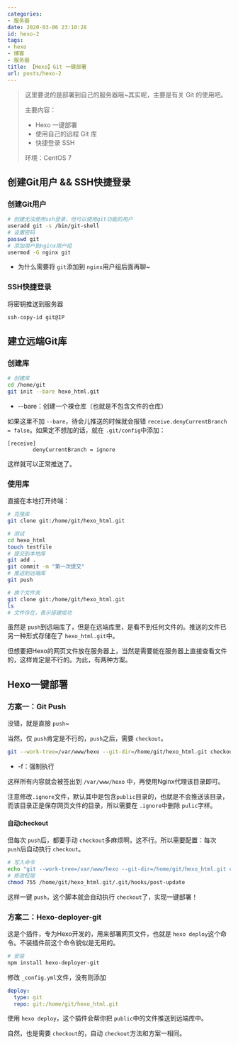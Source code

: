 ```yaml
---
categories:
- 服务器
date: 2020-03-06 23:10:28
id: hexo-2
tags:
- hexo
- 博客
- 服务器
title: 【Hexo】Git 一键部署
url: posts/hexo-2
---
```


> 这里要说的是部署到自己的服务器哦~其实呢，主要是有关 Git 的使用吧。
>
> 主要内容：
>
> - Hexo 一键部署
> - 使用自己的远程 Git 库
> - 快捷登录 SSH
>
> 环境：CentOS 7

<!-- more -->

## 创建Git用户 && SSH快捷登录

### 创建Git用户

```bash
# 创建无法使用ssh登录，但可以使用git功能的用户
useradd git -s /bin/git-shell
# 设置密码
passwd git
# 添加用户到nginx用户组
usermod -G nginx git
```

- 为什么需要将 `git`添加到 `nginx`用户组后面再聊~

### SSH快捷登录

将密钥推送到服务器

```bash
ssh-copy-id git@IP
```

## 建立远端Git库

### 创建库

```bash
# 创建库
cd /home/git
git init --bare hexo_html.git
```

- --bare：创建一个裸仓库（也就是不包含文件的仓库）

如果这里不加 `--bare`，待会儿推送的时候就会报错 `receive.denyCurrentBranch = false`。如果定不想加的话，就在 `.git/config`中添加：

```
[receive]
        denyCurrentBranch = ignore
```

这样就可以正常推送了。

### 使用库

直接在本地打开终端：

```bash
# 克隆库
git clone git:/home/git/hexo_html.git

# 测试
cd hexo_html
touch testfile
# 提交到本地库
git add .
git commit -m "第一次提交"
# 推送到远端库
git push

# 换个文件夹
git clone git:/home/git/hexo_html.git
ls
# 文件存在，表示搭建成功
```

虽然是 `push`到远端库了，但是在远端库里，是看不到任何文件的。推送的文件已另一种形式存储在了 `hexo_html.git`中。

但想要把Hexo的网页文件放在服务器上，当然是需要能在服务器上直接查看文件的，这样肯定是不行的。为此，有两种方案。

## Hexo一键部署

### 方案一：Git Push

没错，就是直接 `push`~

当然，仅 `push`肯定是不行的，`push`之后，需要 `checkout`。

```bash
git --work-tree=/var/www/hexo --git-dir=/home/git/hexo_html.git checkout -f
```

- -f：强制执行

这样所有内容就会被签出到 `/var/www/hexo` 中，再使用Nginx代理该目录即可。

注意修改`.ignore`文件，默认其中是包含`public`目录的，也就是不会推送该目录，而该目录正是保存网页文件的目录，所以需要在 `.ignore`中删除 `pulic`字样。

#### 自动checkout

但每次 `push`后，都要手动 `checkout`多麻烦啊，这不行。所以需要配置：每次 `push`后自动执行 `checkout`。

```bash
# 写入命令
echo "git --work-tree=/var/www/hexo --git-dir=/home/git/hexo_html.git checkout -f" >> /home/git/hexo_html.git/hooks/post-update
# 修改权限
chmod 755 /home/git/hexo_html.git/.git/hooks/post-update
```

这样一键 `push`，这个脚本就会自动执行 `checkout`了，实现一键部署！

### 方案二：Hexo-deployer-git

这是个插件，专为Hexo开发的，用来部署网页文件，也就是 `hexo deploy`这个命令。不装插件前这个命令貌似是无用的。

```bash
# 安装
npm install hexo-deployer-git
```

修改 `_config.yml`文件，没有则添加

```yml
deploy:
  type: git
  repo: git:/home/git/hexo_html.git
```

使用 `hexo deploy`，这个插件会帮你把 `public`中的文件推送到远端库中。

自然，也是需要 `checkout`的，自动 `checkout`方法和方案一相同。
